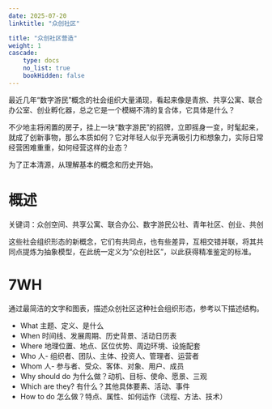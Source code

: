 ```yaml
---
date: 2025-07-20
linktitle: "众创社区"

title: "众创社区营造"
weight: 1
cascade:
    type: docs
    no_list: true
    bookHidden: false
---
```


最近几年“数字游民”概念的社会组织大量涌现，看起来像是青旅、共享公寓、联合办公室、创业孵化器，总之它是一个模糊不清的复合体，它具体是什么？

不少地主将闲置的房子，挂上一块“数字游民”的招牌，立即摇身一变，时髦起来，就成了创新事物，那么本质如何？它对年轻人似乎充满吸引力和想象力，实际日常经营困难重重，如何经营这样的业态？

为了正本清源，从理解基本的概念和历史开始。

# 概述

关键词：众创空间、共享公寓、联合办公、数字游民公社、青年社区、创业、共创

这些社会组织形态的新概念，它们有共同点，也有些差异，互相交错并联，将其共同点提炼为抽象模型，在此统一定义为“众创社区”，以此获得精准鉴定的标准。


# 7WH

通过最简洁的文字和图表，描述众创社区这种社会组织形态，参考以下描述结构。

   - What 主题、定义、是什么  
   - When 时间线、发展周期、历史背景、活动日历表  
   - Where 地理位置、地点、区位优势、周边环境、设施配套  
   - Who 人- 组织者、团队、主体、投资人、管理者、运营者  
   - Whom 人- 参与者、受众、客体、对象、用户、成员  
   - Why should do 为什么做？动机、目标、使命、愿景、三观  
   - Which are they? 有什么？其他具体要素、活动、事件
   - How to do 怎么做？特点、属性、如何运作（流程、方法、技术）    

